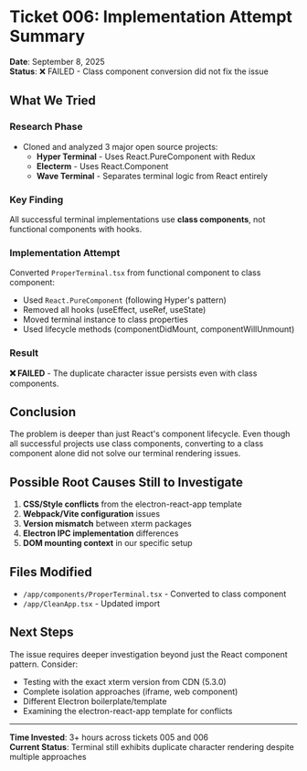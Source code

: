 # Ticket 006: Implementation Attempt Summary

**Date**: September 8, 2025  
**Status**: ❌ FAILED - Class component conversion did not fix the issue

## What We Tried

### Research Phase
- Cloned and analyzed 3 major open source projects:
  - **Hyper Terminal** - Uses React.PureComponent with Redux
  - **Electerm** - Uses React.Component 
  - **Wave Terminal** - Separates terminal logic from React entirely

### Key Finding
All successful terminal implementations use **class components**, not functional components with hooks.

### Implementation Attempt
Converted `ProperTerminal.tsx` from functional component to class component:
- Used `React.PureComponent` (following Hyper's pattern)
- Removed all hooks (useEffect, useRef, useState)
- Moved terminal instance to class properties
- Used lifecycle methods (componentDidMount, componentWillUnmount)

### Result
**❌ FAILED** - The duplicate character issue persists even with class components.

## Conclusion

The problem is deeper than just React's component lifecycle. Even though all successful projects use class components, converting to a class component alone did not solve our terminal rendering issues.

## Possible Root Causes Still to Investigate

1. **CSS/Style conflicts** from the electron-react-app template
2. **Webpack/Vite configuration** issues
3. **Version mismatch** between xterm packages
4. **Electron IPC implementation** differences
5. **DOM mounting context** in our specific setup

## Files Modified
- `/app/components/ProperTerminal.tsx` - Converted to class component
- `/app/CleanApp.tsx` - Updated import

## Next Steps
The issue requires deeper investigation beyond just the React component pattern. Consider:
- Testing with the exact xterm version from CDN (5.3.0)
- Complete isolation approaches (iframe, web component)
- Different Electron boilerplate/template
- Examining the electron-react-app template for conflicts

---

**Time Invested**: 3+ hours across tickets 005 and 006  
**Current Status**: Terminal still exhibits duplicate character rendering despite multiple approaches